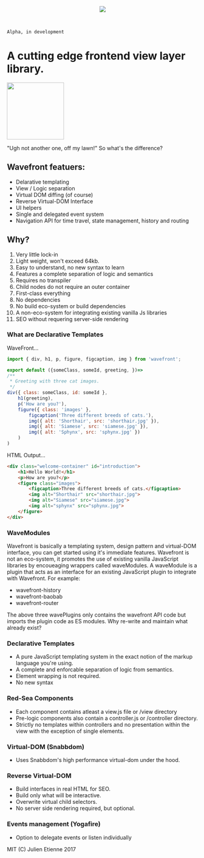 <p align="center"><img src="http://oi66.tinypic.com/fmrlnc.jpg" ></p>
<p>&nbsp;</p>

`Alpha, in development`

# A cutting edge frontend view layer library.

<img src="https://media.giphy.com/media/7hvkctkRc3Q6Q/giphy.gif" width="150">

"Ugh not another one, off my lawn!" So what's the difference?

## Wavefront featuers:
- Delarative templating
- View / Logic separation
- Virtual DOM diffing (of course)
- Reverse Virtual-DOM Interface
- UI helpers
- Single and delegated event system
- Navigation API for time travel, state management, history and routing


## Why?
1. Very little lock-in
2. Light weight, won't exceed 64kb.
3. Easy to understand, no new syntax to learn
4. Features a complete separation of logic and semantics
5. Requires no transpiler
6. Child nodes do not require an outer container
7. First-class everything
8. No dependencies
9. No build eco-system or build dependencies
10. A non-eco-system for integrating existing vanilla Js libraries
11. SEO without requering server-side rendering

### What are Declarative Templates
WaveFront...

```javascript
import { div, h1, p, figure, figcaption, img } from 'wavefront';

export default ({someClass, someId, greeting, })=>
/**
 * Greeting with three cat images.
 */
div({ class: someClass, id: someId },
    h1(greeting),
    p('How are you?'),
    figure({ class: 'images' },
        figcaption('Three different breeds of cats.'),
        img({ alt: 'Shorthair', src: 'shorthair.jpg' }),
        img({ alt: 'Siamese', src: 'siamese.jpg' }),
        img({ alt: 'Sphynx', src: 'sphynx.jpg' })
    )
)
```
HTML Output...
```html
<div class="welcome-container" id="introduction">
    <h1>Hello World!</h1>
    <p>How are you?</p>
    <figure class="images">
        <figcaption>Three different breeds of cats.</figcaption>
        <img alt="Shorthair" src="shorthair.jpg">
        <img alt="Siamese" src="siamese.jpg">
        <img alt="sphynx" src="sphynx.jpg">
    </figure>
</div>
```


### WaveModules
Wavefront is basically a templating system, design pattern and virtual-DOM interface, you can get started using it's immediate features. Wavefront is not an eco-system, it promotes the use of existing vanilla JavaScript libraries by encoueaging wrappers called waveModules. A waveModule is a plugin that acts as an interface for an existing JavaScript plugin to integrate with Wavefront. For example:

- wavefront-history
- wavefront-baobab
- wavefront-router

The above three wavePlugins only contains the wavefront API code but imports the plugin code as ES modules. Why re-write and maintain what already exist? 



### Declarative Templates
- A pure JavaScript templating system in the exact notion of the markup language you're using.
- A complete and enforcable separation of logic from semantics.
- Element wrapping is not required.
- No new syntax

### Red-Sea Components
- Each component contains atleast a view.js file or /view directory
- Pre-logic components also contain a controller.js or /controller directory.
- Strictly no templates within controllers and no presentation within the view with the exception of single elements.

### Virtual-DOM (Snabbdom)
- Uses Snabbdom's high performance virtual-dom under the hood.

### Reverse Virtual-DOM
- Build interfaces in real HTML for SEO.
- Build only what will be interactive.
- Overwrite virtual child selectors.
- No server side rendering required, but optional.

### Events management (Yogafire)
- Option to delegate events or listen individually

MIT (C) Julien Etienne 2017
